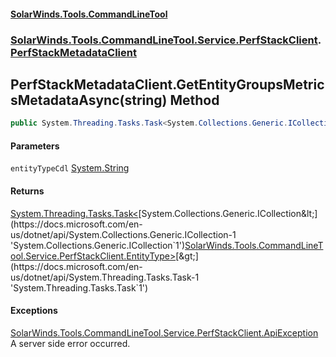 #### [SolarWinds.Tools.CommandLineTool](index.md 'index')
### [SolarWinds.Tools.CommandLineTool.Service.PerfStackClient](index.md#SolarWinds.Tools.CommandLineTool.Service.PerfStackClient 'SolarWinds.Tools.CommandLineTool.Service.PerfStackClient').[PerfStackMetadataClient](PerfStackMetadataClient.md 'SolarWinds.Tools.CommandLineTool.Service.PerfStackClient.PerfStackMetadataClient')

## PerfStackMetadataClient.GetEntityGroupsMetricsMetadataAsync(string) Method

```csharp
public System.Threading.Tasks.Task<System.Collections.Generic.ICollection<SolarWinds.Tools.CommandLineTool.Service.PerfStackClient.EntityType>> GetEntityGroupsMetricsMetadataAsync(string entityTypeCdl);
```
#### Parameters

<a name='SolarWinds.Tools.CommandLineTool.Service.PerfStackClient.PerfStackMetadataClient.GetEntityGroupsMetricsMetadataAsync(string).entityTypeCdl'></a>

`entityTypeCdl` [System.String](https://docs.microsoft.com/en-us/dotnet/api/System.String 'System.String')

#### Returns
[System.Threading.Tasks.Task&lt;](https://docs.microsoft.com/en-us/dotnet/api/System.Threading.Tasks.Task-1 'System.Threading.Tasks.Task`1')[System.Collections.Generic.ICollection&lt;](https://docs.microsoft.com/en-us/dotnet/api/System.Collections.Generic.ICollection-1 'System.Collections.Generic.ICollection`1')[SolarWinds.Tools.CommandLineTool.Service.PerfStackClient.EntityType](https://docs.microsoft.com/en-us/dotnet/api/SolarWinds.Tools.CommandLineTool.Service.PerfStackClient.EntityType 'SolarWinds.Tools.CommandLineTool.Service.PerfStackClient.EntityType')[&gt;](https://docs.microsoft.com/en-us/dotnet/api/System.Collections.Generic.ICollection-1 'System.Collections.Generic.ICollection`1')[&gt;](https://docs.microsoft.com/en-us/dotnet/api/System.Threading.Tasks.Task-1 'System.Threading.Tasks.Task`1')

#### Exceptions

[SolarWinds.Tools.CommandLineTool.Service.PerfStackClient.ApiException](https://docs.microsoft.com/en-us/dotnet/api/SolarWinds.Tools.CommandLineTool.Service.PerfStackClient.ApiException 'SolarWinds.Tools.CommandLineTool.Service.PerfStackClient.ApiException')  
A server side error occurred.